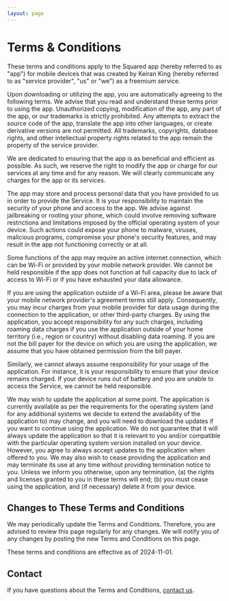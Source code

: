 ```yaml
---
layout: page
---
```


# Terms & Conditions

These terms and conditions apply to the Squared app (hereby referred to as "app") for mobile devices that was created by Keiran King (hereby referred to as "service provider", "us" or "we") as a freemium service.

Upon downloading or utilizing the app, you are automatically agreeing to the following terms. We advise that you read and understand these terms prior to using the app. Unauthorized copying, modification of the app, any part of the app, or our trademarks is strictly prohibited. Any attempts to extract the source code of the app, translate the app into other languages, or create derivative versions are not permitted. All trademarks, copyrights, database rights, and other intellectual property rights related to the app remain the property of the service provider.

We are dedicated to ensuring that the app is as beneficial and efficient as possible. As such, we reserve the right to modify the app or charge for our services at any time and for any reason. We will clearly communicate any charges for the app or its services.

The app may store and process personal data that you have provided to us in order to provide the Service. It is your responsibility to maintain the security of your phone and access to the app. We advise against jailbreaking or rooting your phone, which could involve removing software restrictions and limitations imposed by the official operating system of your device. Such actions could expose your phone to malware, viruses, malicious programs, compromise your phone's security features, and may result in the app not functioning correctly or at all.

Some functions of the app may require an active internet connection, which can be Wi-Fi or provided by your mobile network provider. We cannot be held responsible if the app does not function at full capacity due to lack of access to Wi-Fi or if you have exhausted your data allowance.

If you are using the application outside of a Wi-Fi area, please be aware that your mobile network provider's agreement terms still apply. Consequently, you may incur charges from your mobile provider for data usage during the connection to the application, or other third-party charges. By using the application, you accept responsibility for any such charges, including roaming data charges if you use the application outside of your home territory (i.e., region or country) without disabling data roaming. If you are not the bill payer for the device on which you are using the application, we assume that you have obtained permission from the bill payer.

Similarly, we cannot always assume responsibility for your usage of the application. For instance, it is your responsibility to ensure that your device remains charged. If your device runs out of battery and you are unable to access the Service, we cannot be held responsible.

We may wish to update the application at some point. The application is currently available as per the requirements for the operating system (and for any additional systems we decide to extend the availability of the application to) may change, and you will need to download the updates if you want to continue using the application. We do not guarantee that it will always update the application so that it is relevant to you and/or compatible with the particular operating system version installed on your device. However, you agree to always accept updates to the application when offered to you. We may also wish to cease providing the application and may terminate its use at any time without providing termination notice to you. Unless we inform you otherwise, upon any termination, (a) the rights and licenses granted to you in these terms will end; (b) you must cease using the application, and (if necessary) delete it from your device.

## Changes to These Terms and Conditions

We may periodically update the Terms and Conditions. Therefore, you are advised to review this page regularly for any changes. We will notify you of any changes by posting the new Terms and Conditions on this page.

These terms and conditions are effective as of 2024-11-01.

## Contact

If you have questions about the Terms and Conditions, [contact us](mailto:me@keiranking.com).
